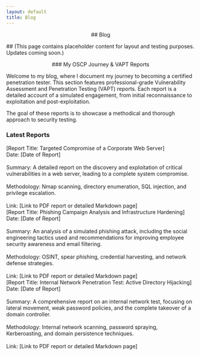 ```yaml
---
layout: default
title: Blog
---
```

<p align="center">
## Blog 
</p>
## (This page contains placeholder content for layout and testing purposes. Updates coming soon.)

<p align="center">
### My OSCP Journey & VAPT Reports
</p>
Welcome to my blog, where I document my journey to becoming a certified penetration tester. This section features professional-grade Vulnerability Assessment and Penetration Testing (VAPT) reports. Each report is a detailed account of a simulated engagement, from initial reconnaissance to exploitation and post-exploitation.

The goal of these reports is to showcase a methodical and thorough approach to security testing.

### Latest Reports
<div class="blog-post-item">
[Report Title: Targeted Compromise of a Corporate Web Server]
<br>
Date: [Date of Report]
<br>
<br>
Summary: A detailed report on the discovery and exploitation of critical vulnerabilities in a web server, leading to a complete system compromise.
<br>
<br>
Methodology: Nmap scanning, directory enumeration, SQL injection, and privilege escalation.
<br>
<br>
Link: [Link to PDF report or detailed Markdown page]

</div>

<div class="blog-post-item">
[Report Title: Phishing Campaign Analysis and Infrastructure Hardening]
<br>
Date: [Date of Report]
<br>
<br>
Summary: An analysis of a simulated phishing attack, including the social engineering tactics used and recommendations for improving employee security awareness and email filtering.
<br>
<br>
Methodology: OSINT, spear phishing, credential harvesting, and network defense strategies.
<br>
<br>
Link: [Link to PDF report or detailed Markdown page]

</div>

<div class="blog-post-item">
[Report Title: Internal Network Penetration Test: Active Directory Hijacking]
<br>
Date: [Date of Report]
<br>
<br>
Summary: A comprehensive report on an internal network test, focusing on lateral movement, weak password policies, and the complete takeover of a domain controller.
<br>
<br>
Methodology: Internal network scanning, password spraying, Kerberoasting, and domain persistence techniques.
<br>
<br>
Link: [Link to PDF report or detailed Markdown page]

</div>
